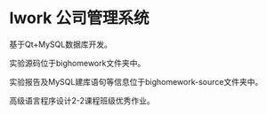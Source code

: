 # Iwork 公司管理系统

基于Qt+MySQL数据库开发。

实验源码位于bighomework文件夹中。

实验报告及MySQL建库语句等信息位于bighomework-source文件夹中。

高级语言程序设计2-2课程班级优秀作业。
